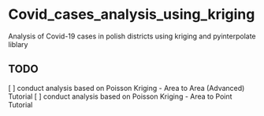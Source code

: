 # Covid_cases_analysis_using_kriging
Analysis of Covid-19 cases in polish districts using  kriging and pyinterpolate liblary

## TODO
[ ] conduct analysis based on Poisson Kriging - Area to Area (Advanced) Tutorial
[ ] conduct analysis based on Poisson Kriging - Area to Point Tutorial

